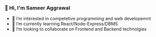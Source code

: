 ### 👋 Hi, I'm Sameer Aggrawal


<!-- **sameer-19/sameer-19** is a ✨ _special_ ✨ repository because its `README.md` (this file) appears on your GitHub profile. -->
<!-- 
Here are some ideas to get you started: -->

- 👀 I’m interested in competetive programming and web developemnt
- 🌱 I’m currently learning React/Node-Express/DBMS
- 💞️ I’m looking to collaborate on Frontend and Backend technolgies
<!-- - 🔭 I’m currently working on ...
- 🌱 I’m currently learning ...
- 👯 I’m looking to collaborate on ...
- 🤔 I’m looking for help with ...
- 💬 Ask me about ...
- 📫 How to reach me: ...
- 😄 Pronouns: ...
- ⚡ Fun fact: ... -->

